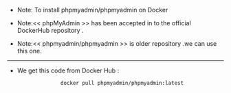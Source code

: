 * Note: To install phpmyadmin/phpmyadmin  on Docker

* Note:<< phpMyAdmin >> has been accepted in to the official DockerHub repository .
* Note:<< phpmyadmin/phpmyadmin >> is older repository .we can use this one.
---------------------------------------------------------------------------------

* We get this code from Docker Hub :

                    docker pull phpmyadmin/phpmyadmin:latest

